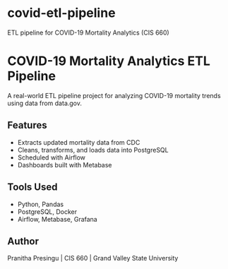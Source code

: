 # covid-etl-pipeline

ETL pipeline for COVID-19 Mortality Analytics (CIS 660)

# COVID-19 Mortality Analytics ETL Pipeline

A real-world ETL pipeline project for analyzing COVID-19 mortality trends using data from data.gov.

## Features

- Extracts updated mortality data from CDC
- Cleans, transforms, and loads data into PostgreSQL
- Scheduled with Airflow
- Dashboards built with Metabase

## Tools Used

- Python, Pandas
- PostgreSQL, Docker
- Airflow, Metabase, Grafana

## Author

Pranitha Presingu | CIS 660 | Grand Valley State University
